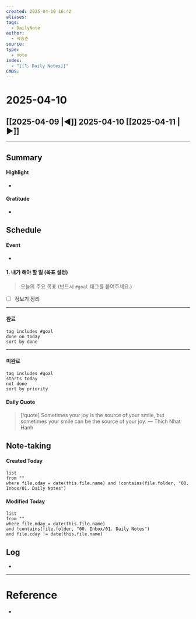```yaml
---
created: 2025-04-10 16:42
aliases: 
tags:
  - DailyNote
author:
  - 곽승준
source: 
type:
  - note
index:
  - "[[🏷 Daily Notes]]"
CMDS:
---
```

# 2025-04-10

## [[2025-04-09 |◀︎]] 2025-04-10 [[2025-04-11 |▶︎]]

---

## Summary
#### Highlight
- 
#### Gratitude
- 

## Schedule
#### Event
- 

#### 1. 내가 해야 할 일 (목표 설정)
> 오늘의 주요 목표 (반드시 `#goal` 태그를 붙여주세요.)
- [ ] 정보기 정리

---

#### 완료

```tasks
tag includes #goal
done on today
sort by done
```

---

#### 미완료

```tasks
tag includes #goal
starts today
not done
sort by priority
```

#### Daily Quote
> [!quote] Sometimes your joy is the source of your smile, but sometimes your smile can be the source of your joy.
> — Thich Nhat Hanh

## Note-taking

#### Created Today

```dataview
list
from ""
where file.cday = date(this.file.name) and !contains(file.folder, "00. Inbox/01. Daily Notes")
```

#### Modified Today

```dataview
list
from ""
where file.mday = date(this.file.name)
and !contains(file.folder, "00. Inbox/01. Daily Notes")
and file.cday != date(this.file.name)
```

## Log
- 

---

# Reference
- 
